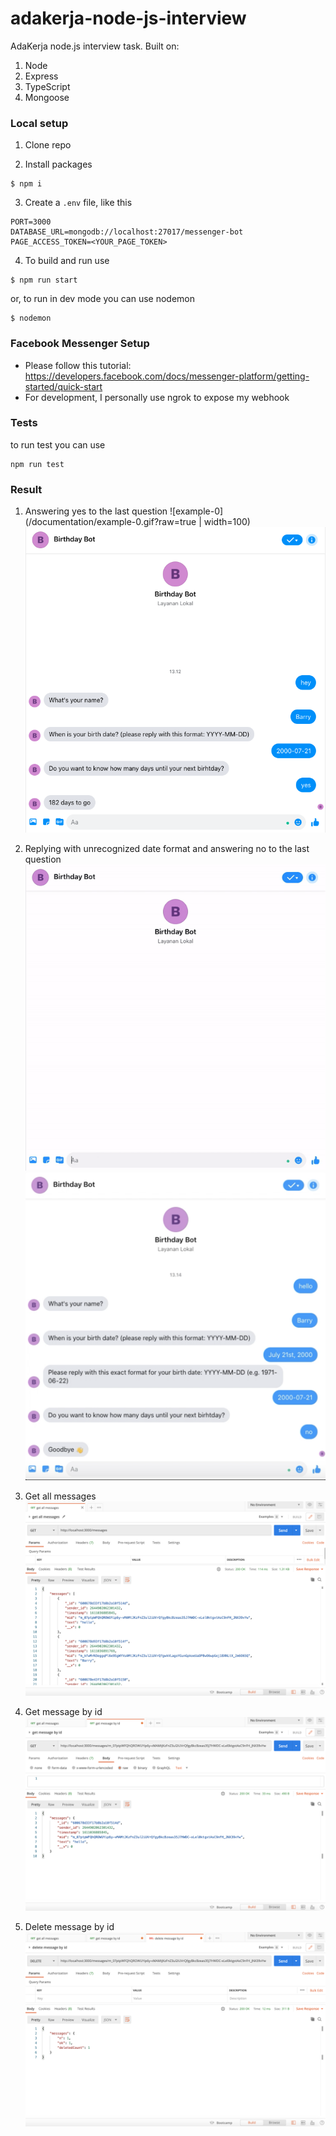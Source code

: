 # adakerja-node-js-interview
AdaKerja node.js interview task. Built on:
1. Node
2. Express
3. TypeScript
4. Mongoose

### Local setup
1. Clone repo

2. Install packages
```
$ npm i
```

3. Create a `.env` file, like this
```
PORT=3000
DATABASE_URL=mongodb://localhost:27017/messenger-bot
PAGE_ACCESS_TOKEN=<YOUR_PAGE_TOKEN>
```

4. To build and run use
```
$ npm run start
```
or, to run in dev mode you can use nodemon
```
$ nodemon
```

### Facebook Messenger Setup
- Please follow this tutorial: https://developers.facebook.com/docs/messenger-platform/getting-started/quick-start
- For development, I personally use ngrok to expose my webhook

### Tests
to run test you can use
```
npm run test
```

### Result
1. Answering yes to the last question
![example-0](/documentation/example-0.gif?raw=true | width=100)
![example-0-png](/documentation/example-0.png?raw=true)

2. Replying with unrecognized date format and answering no to the last question
![example-1](/documentation/example-1.gif?raw=true)
![example-1-png](/documentation/example-1.png?raw=true)

3. Get all messages
![get all](/documentation/getAll.png?raw=true)

4. Get message by id
![get by id](/documentation/getById.png?raw=true)

5. Delete message by id
![delete by id](/documentation/deleteById.png?raw=true)
